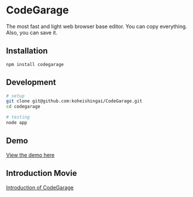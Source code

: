 # CodeGarage
The most fast and light web browser base editor.
You can copy everything.
Also, you can save it.

## Installation
```
npm install codegarage
```

## Development
```sh
# setup
git clone git@github.com:koheishingai/CodeGarage.git
cd codegarage

# testing
node app
```

## Demo
[View the demo here](http://www.koheishingai.com/codegarage)

## Introduction Movie
[Introduction of CodeGarage](http://youtu.be/5vlTaMNrRY8)
